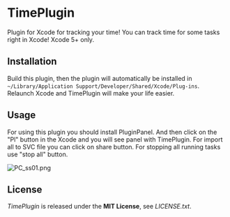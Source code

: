 TimePlugin
=============

Plugin for Xcode for tracking your time! You can track time for some tasks right in Xcode!
Xcode 5+ only.

## Installation
Build this plugin, then the plugin will automatically be installed in `~/Library/Application Support/Developer/Shared/Xcode/Plug-ins`.  
Relaunch Xcode and TimePlugin will make your life easier.

## Usage
For using this plugin you should install PluginPanel. And then click on the "Pl" button in the Xcode and you will see panel with TimePlugin.
For import all to SVC file you can click on share button.
For stopping all running tasks use "stop all" button.

![PC_ss01.png](http://cl.ly/image/361O373s1020/Screen%20Shot%202013-09-24%20at%2023.29.54.png)

## License
*TimePlugin* is released under the **MIT License**, see *LICENSE.txt*.